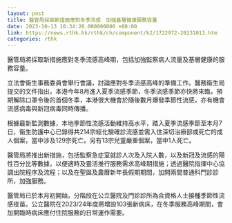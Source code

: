 ```yaml
---
layout: post
title: 醫管局採取新措施應對冬季流感　加強基層健康服務容量
date: 2023-10-13 10:34:20.000000000 +08:00
link: https://news.rthk.hk/rthk/ch/component/k2/1722972-20231013.htm
categories: rthk
---
```


醫管局將採取新措施應對冬季流感高峰期，包括加強監察病人流量及基層健康的服務容量。

立法會衞生事務委員會舉行會議，討論應對冬季流感高峰的準備工作。醫務衞生局提交的文件指出，本港今年8月進入夏季流感季節，冬季流感季節亦快將來臨，預期解除口罩令後的首個冬季，本港很大機會於隨後數月爆發季節性流感，亦有機會流感病毒與新冠病毒同時傳播。

根據最新監測數據，本地季節性流感活動維持高水平，踏入夏季流感季節至本月7日，衞生防護中心已錄得共214宗經化驗確診流感並需入住深切治療部或死亡的成人個案，當中涉及129宗死亡。另有13宗兒童嚴重個案，當中1人死亡。

醫管局將推出新措施，包括監察急症室就診人次及入院人數，以及新冠及流感的陽性百分比等數據，以便適時及靈活推行服務需求高峰期措施；透過醫院指揮中心協調出院程序及流程；以及在聖誕及農曆新年長假期期間，加開兩間普通科門診診所，加強服務。

醫管局已於本月初開始，分階段在公立醫院及門診診所為合資格人士接種季節性流感疫苗。公立醫院在2023/24年度將增設103張新病床，在冬季服務高峰期間，會加開臨時病床應付住院服務的日常運作需要。
